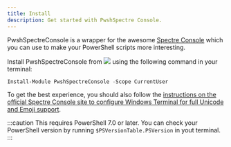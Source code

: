```yaml
---
title: Install
description: Get started with PwshSpectre Console.
---
```


PwshSpectreConsole is a wrapper for the awesome [Spectre Console](https://spectreconsole.net/) which you can use to make your PowerShell scripts more interesting.

Install PwshSpectreConsole from <a class="not-content" href="https://www.powershellgallery.com/packages/PwshSpectreConsole"><img class="align-middle not-content" src="https://img.shields.io/powershellgallery/v/PwshSpectreConsole" /></a> using the following command in your terminal:

```powershell
Install-Module PwshSpectreConsole -Scope CurrentUser
```

To get the best experience, you should also follow the [instructions on the official Spectre Console site to configure Windows Terminal for full Unicode and Emoji support](https://spectreconsole.net/best-practices#configuring-the-windows-terminal-for-unicode-and-emoji-support).

:::caution
This requires PowerShell 7.0 or later. You can check your PowerShell version by running `$PSVersionTable.PSVersion` in yout terminal.
:::
